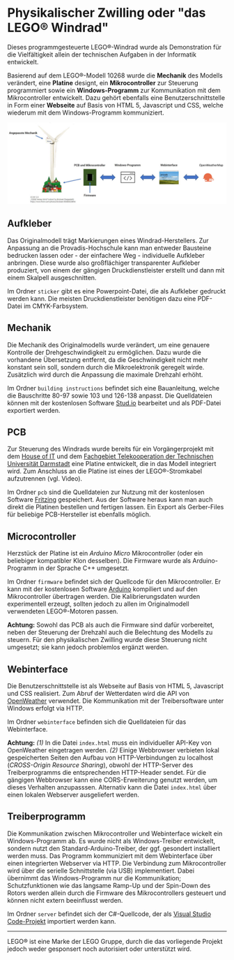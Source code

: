 # Physikalischer Zwilling oder "das LEGO® Windrad"

Dieses programmgesteuerte LEGO®-Windrad wurde als Demonstration für die Vielfältigkeit allein der technischen Aufgaben in der Informatik entwickelt.

Basierend auf dem LEGO®-Modell 10268 wurde die **Mechanik** des Modells verändert, eine **Platine** designt, ein **Mikrocontroller** zur Steuerung programmiert sowie ein **Windows-Programm** zur Kommunikation mit dem Mikrocontroller entwickelt. Dazu gehört ebenfalls eine Benutzerschnittstelle in Form einer **Webseite** auf Basis von HTML 5, Javascript und CSS, welche wiederum mit dem Windows-Programm kommuniziert.

![Architektur des physikalischen Zwillings](architecture.jpg "Architektur des physikalischen Zwillings")

## Aufkleber

Das Originalmodell trägt Markierungen eines Windrad-Herstellers. Zur Anpassung an die Provadis-Hochschule kann man entweder Bausteine bedrucken lassen oder - der einfachere Weg - individuelle Aufkleber anbringen. Diese wurde also großflächiger transparenter Aufkleber produziert, von einem der gängigen Druckdienstleister erstellt und dann mit einem Skalpell ausgeschnitten.

Im Ordner `sticker` gibt es eine Powerpoint-Datei, die als Aufkleber gedruckt werden kann. Die meisten Druckdienstleister benötigen dazu eine PDF-Datei im CMYK-Farbsystem.

## Mechanik

Die Mechanik des Originalmodells wurde verändert, um eine genauere Kontrolle der Drehgeschwindigkeit zu ermöglichen. Dazu wurde die vorhandene Übersetzung entfernt, da die Geschwindigkeit nicht mehr konstant sein soll, sondern durch die Mikroelektronik geregelt wirde. Zusätzlich wird durch die Anpassung die maximale Drehzahl erhöht.

Im Ordner `building instructions` befindet sich eine Bauanleitung, welche die Bauschritte 80-97 sowie 103 und 126-138 anpasst. Die Quelldateien können mit der kostenlosen Software [Stud.io](https://www.bricklink.com/v3/studio/download.page) bearbeitet und als PDF-Datei exportiert werden.

## PCB

Zur Steuerung des Windrads wurde bereits für ein Vorgängerprojekt mit dem [House of IT](https://house-of-it.eu/) und dem [Fachgebiet Telekooperation der Technischen Universität Darmstadt](https://www.informatik.tu-darmstadt.de/telekooperation/telecooperation_group/index.en.jsp) eine Platine entwickelt, die in das Modell integriert wird. Zum Anschluss an die Platine ist eines der LEGO®-Stromkabel aufzutrennen (vgl. Video).

Im Ordner `pcb` sind die Quelldateien zur Nutzung mit der kostenlosen Software [Fritzing](https://fritzing.org/) gespeichert. Aus der Software heraus kann man auch direkt die Platinen bestellen und fertigen lassen. Ein Export als Gerber-Files für beliebige PCB-Hersteller ist ebenfalls möglich.

## Microcontroller

Herzstück der Platine ist ein *Arduino Micro* Mikrocontroller (oder ein beliebiger kompatibler Klon desselben). Die Firmware wurde als Arduino-Programm in der Sprache C++ umgesetzt.

Im Ordner `firmware` befindet sich der Quellcode für den Mikrocontroller. Er kann mit der kostenlosen Software [Arduino](https://www.arduino.cc/) kompiliert und auf den Mikrocontroller übertragen werden. Die Kalibrierungsdaten wurden experimentell erzeugt, sollten jedoch zu allen im Originalmodell verwendeten LEGO®-Motoren passen.

**Achtung:** Sowohl das PCB als auch die Firmware sind dafür vorbereitet, neben der Steuerung der Drehzahl auch die Belechtung des Modells zu steuern. Für den physikalischen Zwilling wurde diese Steuerung nicht umgesetzt; sie kann jedoch problemlos ergänzt werden.

## Webinterface

Die Benutzerschnittstelle ist als Webseite auf Basis von HTML 5, Javascript und CSS realisiert. Zum Abruf der Wetterdaten wird die API von [OpenWeather](https://openweathermap.org/) verwendet. Die Kommunikation mit der Treibersoftware unter Windows erfolgt via HTTP.

Im Ordner `webinterface` befinden sich die Quelldateien für das Webinterface.

**Achtung:** *(1)* In die Datei `index.html` muss ein individueller API-Key von OpenWeather eingetragen werden. *(2)* Einige Webbrowser verbieten lokal gespeicherten Seiten den Aufbau von HTTP-Verbindungen zu localhost (*CROSS-Origin Resource Sharing*), obwohl der HTTP-Server des Treiberprogramms die entsprechenden HTTP-Header sendet. Für die gängigen Webbrowser kann eine CORS-Erweiterung genutzt werden, um dieses Verhalten anzupasssen. Alternativ kann die Datei `index.html` über einen lokalen Webserver ausgeliefert werden.

## Treiberprogramm

Die Kommunikation zwischen Mikrocontroller und Webinterface wickelt ein Windows-Programm ab. Es wurde nicht als Windows-Treiber entwickelt, sondern nutzt den Standard-Arduino-Treiber, der ggf. gesondert installiert werden muss. Das Programm kommuniziert mit dem Webinterface über einen integrierten Webserver via HTTP. Die Verbindung zum Mikrocontroller wird über die serielle Schnittstelle (via USB) implementiert. Dabei übernimmt das Windows-Programm nur die Kommunikation; Schutzfunktionen wie das langsame Ramp-Up und der Spin-Down des Rotors werden allein durch die Firmware des Mikrocontrollers gesteuert und können nicht extern beeinflusst werden.

Im Ordner `server` befindet sich der C#-Quellcode, der als [Visual Studio Code-Projekt](https://code.visualstudio.com/) importiert werden kann.

---

LEGO® ist eine Marke der LEGO Gruppe, durch die das vorliegende Projekt jedoch weder gesponsert noch autorisiert oder unterstützt wird.
